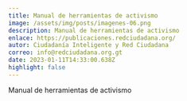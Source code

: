 ```yaml
---
title: Manual de herramientas de activismo
image: /assets/img/posts/imagenes-06.png
description: Manual de herramientas de activismo
enlace: https://publicaciones.redciudadana.org/
autor: Ciudadanía Inteligente y Red Ciudadana
correo: info@redciudadana.org.gt
date: 2023-01-11T14:33:00.638Z
highlight: false
---
```

Manual de herramientas de activismo